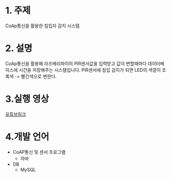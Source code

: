 # 1. 주제
CoAp통신을 활용한 침입자 감지 시스템

# 2. 설명
CoAp통신을 활용해 라즈베리파이의 PIR센서값을 입력받고 값이 변할때마다 데이터베이스에 시간을 저장해주는 시스템입니다. 
PIR센서에 침입 감지가 되면 LED의 색깔이 초록색 -> 빨간색으로 변한다.

# 3.실행 영상
[유튜브링크](https://youtu.be/HuQG70XQCPI)

# 4.개발 언어
* CoAP통신 및 센서 프로그램
  * 자바
* DB
  * MySQL

